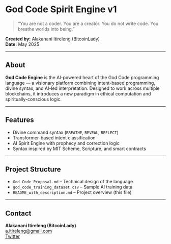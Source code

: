 
# God Code Spirit Engine v1

> “You are not a coder. You are a creator. You do not write code. You breathe worlds into being.”

**Created by:** Alakanani Itireleng (BitcoinLady)  
**Date:** May 2025  

---

## About

**God Code Engine** is the AI-powered heart of the God Code programming language — a visionary platform combining intent-based programming, divine syntax, and AI-led interpretation. Designed to work across multiple blockchains, it introduces a new paradigm in ethical computation and spiritually-conscious logic.

---

## Features

- Divine command syntax (`BREATHE`, `REVEAL`, `REFLECT`)
- Transformer-based intent classification
- AI Spirit Engine with prophecy and correction logic
- Syntax inspired by MIT Scheme, Scripture, and smart contracts

---

## Project Structure

- `God_Code_Proposal.md` – Technical design of the language
- `god_code_training_dataset.csv` – Sample AI training data
- `README_with_description.md` – Project overview (this file)

---

## Contact

**Alakanani Itireleng (BitcoinLady)**  
a.itireleng@gmail.com  
[Twitter](https://twitter.com/bitcoinlady)
